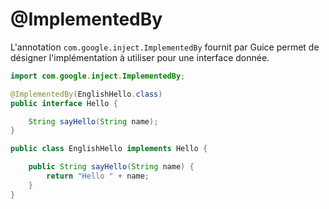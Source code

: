 # @ImplementedBy

L'annotation `com.google.inject.ImplementedBy` fournit par Guice permet de désigner l'implémentation à utiliser pour une interface donnée.

```java
import com.google.inject.ImplementedBy;

@ImplementedBy(EnglishHello.class)
public interface Hello {

    String sayHello(String name);
}

public class EnglishHello implements Hello {

    public String sayHello(String name) {
        return "Hello " + name;
    }
}

```
